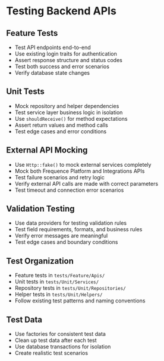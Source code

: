 # Testing Backend APIs

## Feature Tests
- Test API endpoints end-to-end
- Use existing login traits for authentication
- Assert response structure and status codes
- Test both success and error scenarios
- Verify database state changes

## Unit Tests
- Mock repository and helper dependencies
- Test service layer business logic in isolation
- Use `shouldReceive()` for method expectations
- Assert return values and method calls
- Test edge cases and error conditions

## External API Mocking
- Use `Http::fake()` to mock external services completely
- Mock both Frequence Platform and Integrations APIs
- Test failure scenarios and retry logic
- Verify external API calls are made with correct parameters
- Test timeout and connection error scenarios

## Validation Testing
- Use data providers for testing validation rules
- Test field requirements, formats, and business rules
- Verify error messages are meaningful
- Test edge cases and boundary conditions

## Test Organization
- Feature tests in `tests/Feature/Apis/`
- Unit tests in `tests/Unit/Services/`
- Repository tests in `tests/Unit/Repositories/`
- Helper tests in `tests/Unit/Helpers/`
- Follow existing test patterns and naming conventions

## Test Data
- Use factories for consistent test data
- Clean up test data after each test
- Use database transactions for isolation
- Create realistic test scenarios